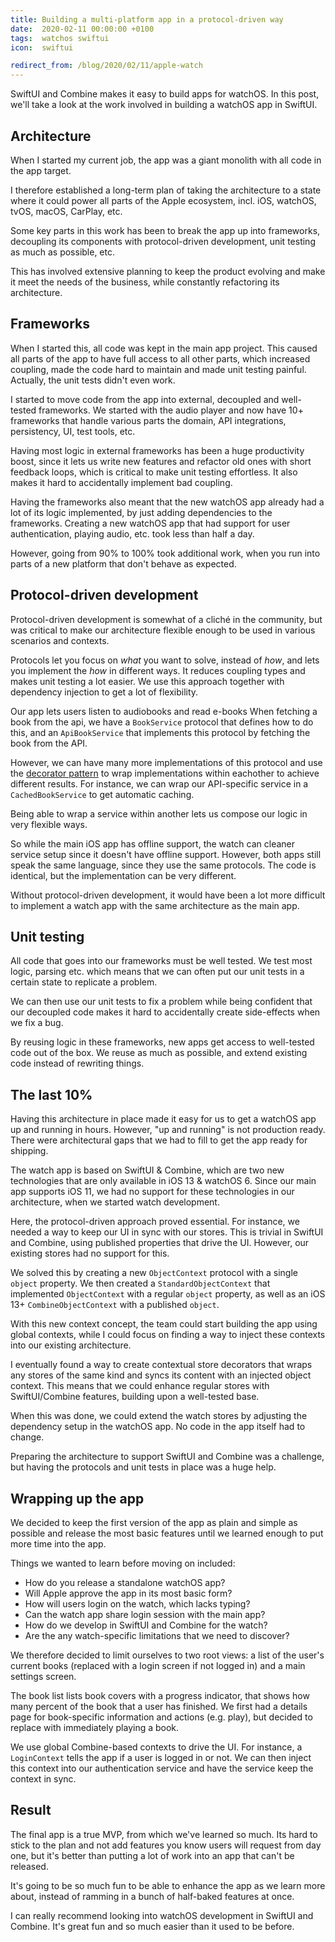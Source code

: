 ```yaml
---
title: Building a multi-platform app in a protocol-driven way
date:  2020-02-11 00:00:00 +0100
tags:  watchos swiftui
icon:  swiftui

redirect_from: /blog/2020/02/11/apple-watch
---
```


SwiftUI and Combine makes it easy to build apps for watchOS. In this post, we'll take a look at the work involved in building a watchOS app in SwiftUI.


## Architecture

When I started my current job, the app was a giant monolith with all code in the app target.

I therefore established a long-term plan of taking the architecture to a state where it could power all parts of the Apple ecosystem, incl. iOS, watchOS, tvOS, macOS, CarPlay, etc.

Some key parts in this work has been to break the app up into frameworks, decoupling its components with protocol-driven development, unit testing as much as possible, etc. 

This has involved extensive planning to keep the product evolving and make it meet the needs of the business, while constantly refactoring its architecture.


## Frameworks

When I started this, all code was kept in the main app project. This caused all parts of the app to have full access to all other parts, which increased coupling, made the code hard to maintain and made unit testing painful. Actually, the unit tests didn't even work.

I started to move code from the app into external, decoupled and well-tested frameworks. We started with the audio player and now have 10+ frameworks that handle various parts the domain, API integrations, persistency, UI, test tools, etc.

Having most logic in external frameworks has been a huge productivity boost, since it lets us write new features and refactor old ones with short feedback loops, which is critical to make unit testing effortless. It also makes it hard to accidentally implement bad coupling.

Having the frameworks also meant that the new watchOS app already had a lot of its logic implemented, by just adding dependencies to the frameworks. Creating a new watchOS app that had support for user authentication, playing audio, etc. took less than half a day.

However, going from 90% to 100% took additional work, when you run into parts of a new platform that don't behave as expected.


## Protocol-driven development

Protocol-driven development is somewhat of a cliché in the community, but was critical to make our architecture flexible enough to be used in various scenarios and contexts.

Protocols let you focus on *what* you want to solve, instead of *how*, and lets you implement the *how* in different ways. It reduces coupling types and makes unit testing a lot easier. We use this approach together with dependency injection to get a lot of flexibility.

Our app lets users listen to audiobooks and read e-books When fetching a book from the api, we have a `BookService` protocol that defines how to do this, and an `ApiBookService` that implements this protocol by fetching the book from the API.

However, we can have many more implementations of this protocol and use the [decorator pattern](https://en.wikipedia.org/wiki/Decorator_pattern) to wrap implementations within eachother to achieve different results. For instance, we can wrap our API-specific service in a `CachedBookService` to get automatic caching. 

Being able to wrap a service within another lets us compose our logic in very flexible ways.

So while the main iOS app has offline support, the watch can cleaner service setup since it doesn't have offline support. However, both apps still speak the same language, since they use the same protocols. The code is identical, but the implementation can be very different.

Without protocol-driven development, it would have been a lot more difficult to implement a watch app with the same architecture as the main app.


## Unit testing

All code that goes into our frameworks must be well tested. We test most logic, parsing etc. which means that we can often put our unit tests in a certain state to replicate a problem.

We can then use our unit tests to fix a problem while being confident that our decoupled code makes it hard to accidentally create side-effects when we fix a bug.

By reusing logic in these frameworks, new apps get access to well-tested code out of the box. We reuse as much as possible, and extend existing code instead of rewriting things.


## The last 10%

Having this architecture in place made it easy for us to get a watchOS app up and running in hours. However, "up and running" is not production ready. There were architectural gaps that we had to fill to get the app ready for shipping.

The watch app is based on SwiftUI & Combine, which are two new technologies that are only available in iOS 13 & watchOS 6. Since our main app supports iOS 11, we had no support for these technologies in our architecture, when we started watch development.

Here, the protocol-driven approach proved essential. For instance, we needed a way to keep our UI in sync with our stores. This is trivial in SwiftUI and Combine, using published properties that drive the UI. However, our existing stores had no support for this.

We solved this by creating a new `ObjectContext` protocol with a single `object` property. We then created a `StandardObjectContext` that implemented `ObjectContext` with a regular `object` property, as well as an iOS 13+ `CombineObjectContext` with a published `object`.

With this new context concept, the team could start building the app using global contexts, while I could focus on finding a way to inject these contexts into our existing architecture.

I eventually found a way to create contextual store decorators that wraps any stores of the same kind and syncs its content with an injected object context. This means that we could enhance regular stores with SwiftUI/Combine features, building upon a well-tested base.
 
When this was done, we could extend the watch stores by adjusting the dependency setup in the watchOS app. No code in the app itself had to change.

Preparing the architecture to support SwiftUI and Combine was a challenge, but having the protocols and unit tests in place was a huge help.


## Wrapping up the app

We decided to keep the first version of the app as plain and simple as possible and release the most basic features until we learned enough to put more time into the app.

Things we wanted to learn before moving on included:

* How do you release a standalone watchOS app?
* Will Apple approve the app in its most basic form?
* How will users login on the watch, which lacks typing?
* Can the watch app share login session with the main app?
* How do we develop in SwiftUI and Combine for the watch?
* Are the any watch-specific limitations that we need to discover?

We therefore decided to limit ourselves to two root views: a list of the user's current books (replaced with a login screen if not logged in) and a main settings screen.

The book list lists book covers with a progress indicator, that shows how many percent of the book that a user has finished. We first had a details page for book-specific information and actions (e.g. play), but decided to replace with immediately playing a book.

We use global Combine-based contexts to drive the UI. For instance, a `LoginContext` tells the app if a user is logged in or not. We can then inject this context into our authentication service and have the service keep the context in sync.


## Result

The final app is a true MVP, from which we've learned so much. Its hard to stick to the plan and not add features you know users will request from day one, but it's better than putting a lot of work into an app that can't be released. 

It's going to be so much fun to be able to enhance the app as we learn more about, instead of ramming in a bunch of half-baked features at once.

I can really recommend looking into watchOS development in SwiftUI and Combine. It's great fun and so much easier than it used to be before.